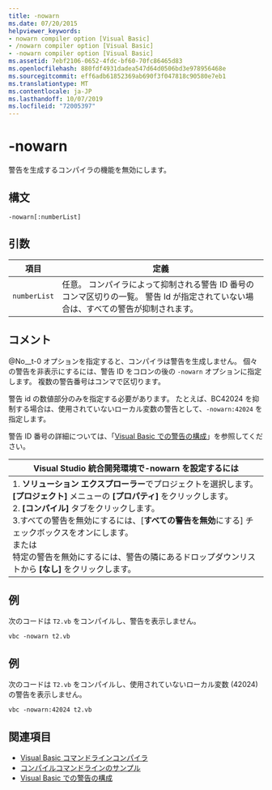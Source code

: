 ```yaml
---
title: -nowarn
ms.date: 07/20/2015
helpviewer_keywords:
- nowarn compiler option [Visual Basic]
- /nowarn compiler option [Visual Basic]
- -nowarn compiler option [Visual Basic]
ms.assetid: 7ebf2106-0652-4fdc-bf60-70fc86465d83
ms.openlocfilehash: 880fdf4931dadea547d64d0506bd3e978956468e
ms.sourcegitcommit: eff6adb61852369ab690f3f047818c90580e7eb1
ms.translationtype: MT
ms.contentlocale: ja-JP
ms.lasthandoff: 10/07/2019
ms.locfileid: "72005397"
---
```

# <a name="-nowarn"></a>-nowarn
警告を生成するコンパイラの機能を無効にします。  
  
## <a name="syntax"></a>構文  
  
```console  
-nowarn[:numberList]  
```  
  
## <a name="arguments"></a>引数  
  
|項目|定義|  
|---|---|  
|`numberList`|任意。 コンパイラによって抑制される警告 ID 番号のコンマ区切りの一覧。 警告 Id が指定されていない場合は、すべての警告が抑制されます。|  
  
## <a name="remarks"></a>コメント  
 @No__t-0 オプションを指定すると、コンパイラは警告を生成しません。 個々の警告を非表示にするには、警告 ID をコロンの後の `-nowarn` オプションに指定します。 複数の警告番号はコンマで区切ります。  
  
 警告 id の数値部分のみを指定する必要があります。 たとえば、BC42024 を抑制する場合は、使用されていないローカル変数の警告として、`-nowarn:42024` を指定します。  
  
 警告 ID 番号の詳細については、「[Visual Basic での警告の構成](/visualstudio/ide/configuring-warnings-in-visual-basic)」を参照してください。  
  
|Visual Studio 統合開発環境で-nowarn を設定するには|  
|---|  
|1. **ソリューション エクスプローラー**でプロジェクトを選択します。 **[プロジェクト]** メニューの **[プロパティ]** をクリックします。 <br />2. **[コンパイル]** タブをクリックします。<br />3.すべての警告を無効にするには、[**すべての警告を無効**にする] チェックボックスをオンにします。<br />     または<br />     特定の警告を無効にするには、警告の隣にあるドロップダウンリストから **[なし]** をクリックします。|  
  
## <a name="example"></a>例  
 次のコードは `T2.vb` をコンパイルし、警告を表示しません。  
  
```console
vbc -nowarn t2.vb  
```  
  
## <a name="example"></a>例  
 次のコードは `T2.vb` をコンパイルし、使用されていないローカル変数 (42024) の警告を表示しません。  
  
```console
vbc -nowarn:42024 t2.vb  
```  
  
## <a name="see-also"></a>関連項目

- [Visual Basic コマンドラインコンパイラ](../../../visual-basic/reference/command-line-compiler/index.md)
- [コンパイルコマンドラインのサンプル](../../../visual-basic/reference/command-line-compiler/sample-compilation-command-lines.md)
- [Visual Basic での警告の構成](/visualstudio/ide/configuring-warnings-in-visual-basic)
